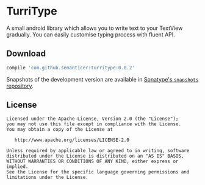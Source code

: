 TurriType
========

A small android library which allows you to write text to your TextView gradually. You can easily customise
typing process with fluent API. 


Download
--------

```groovy
compile 'com.github.semanticer:turritype:0.0.2'
```

Snapshots of the development version are available in [Sonatype's `snapshots` repository][snap].




License
-------
    Licensed under the Apache License, Version 2.0 (the "License");
    you may not use this file except in compliance with the License.
    You may obtain a copy of the License at

       http://www.apache.org/licenses/LICENSE-2.0

    Unless required by applicable law or agreed to in writing, software
    distributed under the License is distributed on an "AS IS" BASIS,
    WITHOUT WARRANTIES OR CONDITIONS OF ANY KIND, either express or implied.
    See the License for the specific language governing permissions and
    limitations under the License.


 [snap]: https://oss.sonatype.org/content/repositories/snapshots/